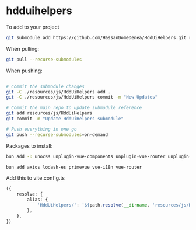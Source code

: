 # hdduihelpers

To add to your project

```bash
git submodule add https://github.com/HassanDomeDenea/HddUiHelpers.git resources/js/HddUiHelpers
```

When pulling:

```bash
git pull --recurse-submodules
```

When pushing:

```bash

# Commit the submodule changes
git -C ./resources/js/HddUiHelpers add .
git -C ./resources/js/HddUiHelpers commit -m "New Updates"

# Commit the main repo to update submodule reference
git add resources/js/HddUiHelpers
git commit -m "Update HddUiHelpers submodule"

# Push everything in one go
git push --recurse-submodules=on-demand
```

Packages to install:

```bash
bun add -D unocss unplugin-vue-components unplugin-vue-router unplugin-auto-import unplugin-vue-components unocss @unhead/vue unplugin-vue-markdown @primevue/auto-import-resolver
```

```bash
bun add axios lodash-es primevue vue-i18n vue-router
```

Add this to vite.config.ts

```ts
({
    resolve: {
        alias: {
            'HddUiHelpers/': `${path.resolve(__dirname, 'resources/js/HddUiHelpers')}/`,
        },
    },
})
```
